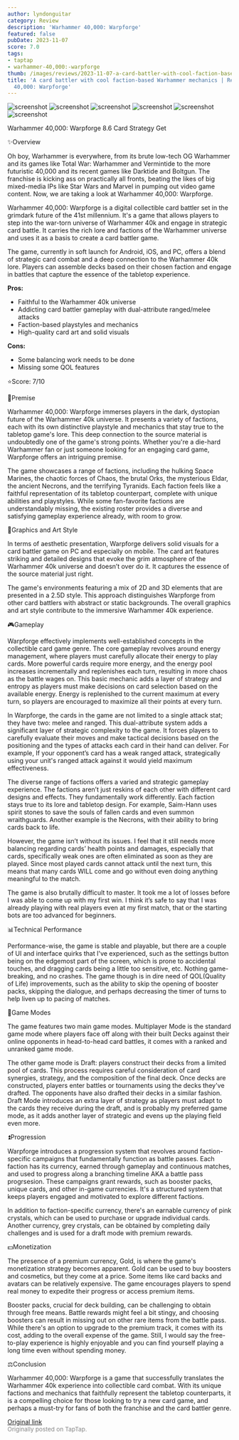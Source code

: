 ```yaml
---
author: lyndonguitar
category: Review
description: 'Warhammer 40,000: Warpforge'
featured: false
pubDate: 2023-11-07
score: 7.0
tags:
- taptap
- warhammer-40,000:-warpforge
thumb: /images/reviews/2023-11-07-a-card-battler-with-cool-faction-based-warhammer-mechanics--review---warhammer-40000-warp-0.avif
title: 'A card battler with cool faction-based Warhammer mechanics | Review - Warhammer
  40,000: Warpforge'
---
```


<div class="gallery">
  <img src="/images/reviews/2023-11-07-a-card-battler-with-cool-faction-based-warhammer-mechanics--review---warhammer-40000-warp-0.avif" alt="screenshot" />
  <img src="/images/reviews/2023-11-07-a-card-battler-with-cool-faction-based-warhammer-mechanics--review---warhammer-40000-warp-1.avif" alt="screenshot" />
  <img src="/images/reviews/2023-11-07-a-card-battler-with-cool-faction-based-warhammer-mechanics--review---warhammer-40000-warp-2.avif" alt="screenshot" />
  <img src="/images/reviews/2023-11-07-a-card-battler-with-cool-faction-based-warhammer-mechanics--review---warhammer-40000-warp-3.avif" alt="screenshot" />
  <img src="/images/reviews/2023-11-07-a-card-battler-with-cool-faction-based-warhammer-mechanics--review---warhammer-40000-warp-4.avif" alt="screenshot" />
  <img src="/images/reviews/2023-11-07-a-card-battler-with-cool-faction-based-warhammer-mechanics--review---warhammer-40000-warp-5.avif" alt="screenshot" />
</div>

Warhammer 40,000: Warpforge
8.6
Card
Strategy
Get

✨Overview

Oh boy, Warhammer is everywhere, from its brute low-tech OG Warhammer and its games like Total War: Warhammer and Vermintide to the more futuristic 40,000 and its recent games like Darktide and Boltgun. The franchise is kicking ass on practically all fronts, beating the likes of big mixed-media IPs like Star Wars and Marvel in pumping out video game content. Now, we are taking a look at Warhammer 40,000: Warpforge.

Warhammer 40,000: Warpforge is a digital collectible card battler set in the grimdark future of the 41st millennium. It's a game that allows players to step into the war-torn universe of Warhammer 40k and engage in strategic card battle. It carries the rich lore and factions of the Warhammer universe and uses it as a basis to create a card battler game.

The game, currently in soft launch for Android, iOS, and PC, offers a blend of strategic card combat and a deep connection to the Warhammer 40k lore. Players can assemble decks based on their chosen faction and engage in battles that capture the essence of the tabletop experience.


**Pros:**
- Faithful to the Warhammer 40k universe
- Addicting card battler gameplay with dual-attribute ranged/melee attacks
- Faction-based playstyles and mechanics
- High-quality card art and solid visuals



**Cons:**
- Some balancing work needs to be done
- Missing some QOL features


⭐️Score: 7/10

📖Premise

Warhammer 40,000: Warpforge immerses players in the dark, dystopian future of the Warhammer 40k universe. It presents a variety of factions, each with its own distinctive playstyle and mechanics that stay true to the tabletop game's lore. This deep connection to the source material is undoubtedly one of the game's strong points. Whether you're a die-hard Warhammer fan or just someone looking for an engaging card game, Warpforge offers an intriguing premise.

The game showcases a range of factions, including the hulking Space Marines, the chaotic forces of Chaos, the brutal Orks, the mysterious Eldar, the ancient Necrons, and the terrifying Tyranids. Each faction feels like a faithful representation of its tabletop counterpart, complete with unique abilities and playstyles. While some fan-favorite factions are understandably missing, the existing roster provides a diverse and satisfying gameplay experience already, with room to grow.

🎨Graphics and Art Style

In terms of aesthetic presentation, Warpforge delivers solid visuals for a card battler game on PC and especially on mobile. The card art features striking and detailed designs that evoke the grim atmosphere of the Warhammer 40k universe and doesn’t over do it. It captures the essence of the source material just right.

The game's environments featuring a mix of 2D and 3D elements that are presented in a 2.5D style. This approach distinguishes Warpforge from other card battlers with abstract or static backgrounds. The overall graphics and art style contribute to the immersive Warhammer 40k experience.

🎮Gameplay

Warpforge effectively implements well-established concepts in the collectible card game genre. The core gameplay revolves around energy management, where players must carefully allocate their energy to play cards. More powerful cards require more energy, and the energy pool increases incrementally and replenishes each turn, resulting in more chaos as the battle wages on. This basic mechanic adds a layer of strategy and entropy as players must make decisions on card selection based on the available energy. Energy is replenished to the current maximum at every turn, so players are encouraged to maximize all their points at every turn.

In Warpforge, the cards in the game are not limited to a single attack stat; they have two: melee and ranged. This dual-attribute system adds a significant layer of strategic complexity to the game. It forces players to carefully evaluate their moves and make tactical decisions based on the positioning and the types of attacks each card in their hand can deliver. For example, If your opponent’s card has a weak ranged attack, strategically using your unit's ranged attack against it would yield maximum effectiveness.

The diverse range of factions offers a varied and strategic gameplay experience. The factions aren’t just reskins of each other with different card designs and effects. They fundamentally work differently. Each faction stays true to its lore and tabletop design. For example, Saim-Hann uses spirit stones to save the souls of fallen cards and even summon wraithguards. Another example is the Necrons, with their ability to bring cards back to life.

However, the game isn’t without its issues. I feel that it still needs more balancing regarding cards’ health points and damages, especially that cards, specifically weak ones are often eliminated as soon as they are played. Since most played cards cannot attack until the next turn, this means that many cards WILL come and go without even doing anything meaningful to the match.

The game is also brutally difficult to master. It took me a lot of losses before I was able to come up with my first win. I think it’s safe to say that I was already playing with real players even at my first match, that or the starting bots are too advanced for beginners.

📊Technical Performance

Performance-wise, the game is stable and playable, but there are a couple of UI and interface quirks that I've experienced, such as the settings button being on the edgemost part of the screen, which is prone to accidental touches, and dragging cards being a little too sensitive, etc. Nothing game-breaking, and no crashes. The game though is in dire need of QOL(Quality of Life) improvements, such as the ability to skip the opening of booster packs, skipping the dialogue, and perhaps decreasing the timer of turns to help liven up to pacing of matches.

📜Game Modes

The game features two main game modes. Multiplayer Mode is the standard game mode where players face off along with their built Decks against their online opponents in head-to-head card battles, it comes with a ranked and unranked game mode.

The other game mode is Draft: players construct their decks from a limited pool of cards. This process requires careful consideration of card synergies, strategy, and the composition of the final deck. Once decks are constructed, players enter battles or tournaments using the decks they've drafted. The opponents have also drafted their decks in a similar fashion. Draft Mode introduces an extra layer of strategy as players must adapt to the cards they receive during the draft, and is probably my preferred game mode, as it adds another layer of strategic and evens up the playing field even more.

⏫Progression

Warpforge introduces a progression system that revolves around faction-specific campaigns that fundamentally function as battle passes. Each faction has its currency, earned through gameplay and continuous matches, and used to progress along a branching timeline AKA a battle pass progrsesion. These campaigns grant rewards, such as booster packs, unique cards, and other in-game currencies. It's a structured system that keeps players engaged and motivated to explore different factions.

In addition to faction-specific currency, there's an earnable currency of pink crystals, which can be used to purchase or upgrade individual cards. Another currency, grey crystals, can be obtained by completing daily challenges and is used for a draft mode with premium rewards.

💵Monetization

The presence of a premium currency, Gold, is where the game's monetization strategy becomes apparent. Gold can be used to buy boosters and cosmetics, but they come at a price. Some items like card backs and avatars can be relatively expensive. The game encourages players to spend real money to expedite their progress or access premium items.

Booster packs, crucial for deck building, can be challenging to obtain through free means. Battle rewards might feel a bit stingy, and choosing boosters can result in missing out on other rare items from the battle pass. While there's an option to upgrade to the premium track, it comes with its cost, adding to the overall expense of the game. Still, I would say the free-to-play experience is highly enjoyable and you can find yourself playing a long time even without spending money.

⚖️Conclusion

Warhammer 40,000: Warpforge is a game that successfully translates the Warhammer 40k experience into collectible card combat. With its unique factions and mechanics that faithfully represent the tabletop counterparts, it is a compelling choice for those looking to try a new card game, and perhaps a must-try for fans of both the franchise and the card battler genre.

[Original link](https://www.taptap.io/post/6517710)<br><span style="font-size: 0.95em; color: #888;">Originally posted on TapTap.</span>